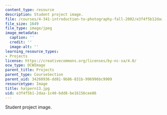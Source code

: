 ```yaml
---
content_type: resource
description: Student project image.
file: /courses/4-341-introduction-to-photography-fall-2002/e3f4f5b12daa1c40bdd8be16156cee86_halpern13.jpg
file_size: 1649
file_type: image/jpeg
image_metadata:
  caption: ''
  credit: ''
  image-alt: ''
learning_resource_types:
- Projects
license: https://creativecommons.org/licenses/by-nc-sa/4.0/
ocw_type: OCWImage
parent_title: Projects
parent_type: CourseSection
parent_uid: 34260936-dd81-9b86-831b-996996bc9909
resourcetype: Image
title: halpern13.jpg
uid: e3f4f5b1-2daa-1c40-bdd8-be16156cee86
---
```

Student project image.